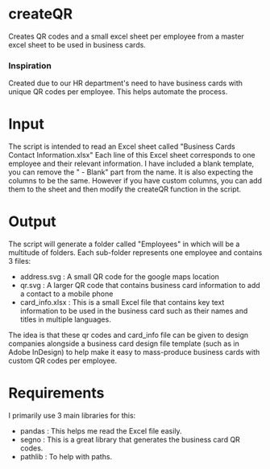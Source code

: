 # createQR
Creates QR codes and a small excel sheet per employee from a master excel sheet to be used in business cards.

### Inspiration
Created due to our HR department's need to have business cards with unique QR codes per employee. This helps automate the process.

# Input
The script is intended to read an Excel sheet called "Business Cards Contact Information.xlsx"
Each line of this Excel sheet corresponds to one employee and their relevant information.
I have included a blank template, you can remove the " - Blank" part from the name. It is also expecting the columns to be the same.
However if you have custom columns, you can add them to the sheet and then modify the createQR function in the script.

# Output
The script will generate a folder called "Employees" in which will be a multitude of folders.
Each sub-folder represents one employee and contains 3 files:
- address.svg : A small QR code for the google maps location
- qr.svg : A larger QR code that contains business card information to add a contact to a mobile phone
- card_info.xlsx : This is a small Excel file that contains key text information to be used in the business card such as their names and titles in multiple languages.

The idea is that these qr codes and card_info file can be given to design companies alongside a business card design file template (such as in Adobe InDesign) to help make it easy to mass-produce business cards with custom QR codes per employee.

# Requirements
I primarily use 3 main libraries for this:
- pandas : This helps me read the Excel file easily.
- segno : This is a great library that generates the business card QR codes.
- pathlib : To help with paths.
